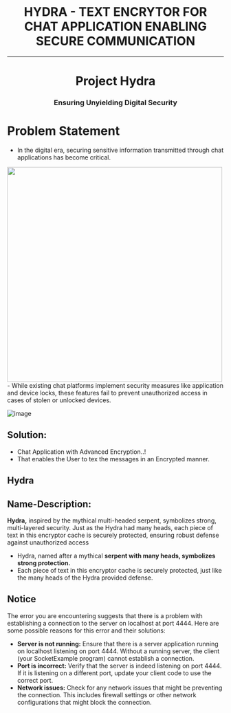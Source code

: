 # <h1 align="center"> HYDRA - TEXT ENCRYTOR FOR CHAT APPLICATION ENABLING SECURE COMMUNICATION </h1>
******************************************************************
<h1 align="center">Project Hydra</h1>
<h3 align="center">Ensuring Unyielding Digital Security</h3>

# Problem Statement
- In the digital era, securing sensitive information transmitted through chat applications has become critical.
<div align = centre>
<img src="https://github.com/user-attachments/assets/01dba096-4250-436f-b582-da896a6e4575" width="500">
</div>
- While existing chat platforms implement security measures like application and device locks, these features fail to prevent unauthorized access in cases of stolen or unlocked devices.

![image](https://github.com/user-attachments/assets/1b3fa1fa-494f-400d-b75b-4cd35ae6d1de)

## Solution:
- Chat Application with Advanced Encryption..!
- That enables the User to tex the messages in an Encrypted manner.

## Hydra
## Name-Description:
**Hydra,** inspired by the mythical multi-headed serpent, symbolizes strong, multi-layered security. Just as the Hydra had many heads, each piece of text in this encryptor cache is securely protected, ensuring robust defense against unauthorized access

- Hydra, named after a mythical **serpent with many heads, symbolizes strong protection.**
- Each piece of text in this encryptor cache is securely protected, just like the many heads of the Hydra provided defense.



## Notice
The error you are encountering suggests that there is a problem with establishing a connection to the server on localhost at port 4444. Here are some possible reasons for this error and their solutions:
- **Server is not running:** Ensure that there is a server application running on localhost listening on port 4444. Without a running server, the client (your SocketExample program) cannot establish a connection.
- **Port is incorrect:** Verify that the server is indeed listening on port 4444. If it is listening on a different port, update your client code to use the correct port.
- **Network issues:** Check for any network issues that might be preventing the connection. This includes firewall settings or other network configurations that might block the connection.
